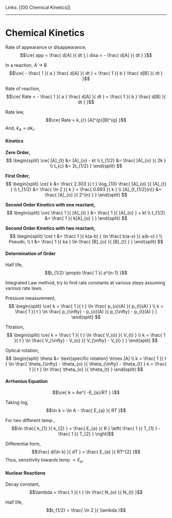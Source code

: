 Links: [[00 Chemical Kinetics]] 
___
# Chemical Kinetics
Rate of appearance or disappearance,
$$\ce{ app = \frac{ d[A] }{ dt },\ disa = - \frac{ d[A] }{ dt } }$$

In a reaction, A $\to$ B
$$\ce{ - \frac{ 1 }{ a } \frac{ d[A] }{ dt } = \frac{ 1 }{ b } \frac{ d[B] }{ dt } }$$

Rate of reaction,
$$\ce{ Rate = - \frac{ 1 }{ a } \frac{ d[A] }{ dt } = \frac{ 1 }{ b } \frac{ d[B] }{ dt } }$$

Rate law,
$$\ce{ Rate = k_{r} [A]^{p}[B]^{q} }$$
And, $k_{A} = ak_{r}$.

#### Kinetics 
**Zero Order,**
$$
\begin{split}
\ce{ 
[A]_{t} &= [A]_{o} - kt \\
t_{1/2} &= \frac{ [A]_{o} }{ 2k } \\
t_{c} &= 2t_{1/2} 
 }
\end{split}
$$

**First Order,**
$$
\begin{split}
\ce{ 
k &= \frac{ 2.303 }{ t } \log_{10} \frac{ [A]_{o} }{ [A]_{t} } \\
t_{1/2} &= \frac{ \ln 2 }{ k } = \frac{ 0.693 }{ k } \\
[A]_{t_{1/2}(n)} &= \frac{ [A]_{o} }{ 2^{n} } 
 } 
\end{split}
$$

**Second Order Kinetics with one reactant,**
$$
\begin{split}
\ce{ 
\frac{ 1 }{ [A]_{t} } &= \frac{ 1 }{ [A]_{o} } + kt \\
t_{1/2} &= \frac{ 1 }{ k[A]_{o} } 
 }
\end{split}
$$

**Second Order Kinetics with two reactant,**
$$
\begin{split}
\ce{ 
t &= \frac{ 1 }{ k(a-b) } \ln \frac{ b(a-x) }{ a(b-x) } \\
Pseudo, \\
t &= \frac{ 1 }{ ka } \ln \frac{ [B]_{o} }{ [B]_{t} }
 } 
\end{split}
$$

#### Determination of Order 
Half life,
$$t_{1/2} \propto \frac{ 1 }{ a^{n-1} }$$

Integrated Law method, try to find rate constants at various steps assuming various rate laws. 

Pressure measurement,
$$
\begin{split}
\ce{ 
k = \frac{ 1 }{ t } \ln \frac{ p_{o}(A) }{ p_{t}(A) } \\
k = \frac{ 1 }{ t } \ln \frac{ p_{\infty} - p_{o}(A) }{ p_{\infty} - p_{t}(A) } 
 }
\end{split}
$$

Titration,
$$
\begin{split}
\ce{ 
k = \frac{ 1 }{ t } \ln \frac{ V_{o} }{ V_{t} } \\
k = \frac{ 1 }{ t } \ln \frac{ V_{\infty} - V_{o} }{ V_{\infty} - V_{t} } 
 }
\end{split}
$$

Optical rotation,
$$
\begin{split}
\theta &= \text{specific rotation} \times [A] \\
k = \frac{ 1 }{ t } \ln \frac{ \theta_{\infty} - \theta_{o} }{ \theta_{\infty} - \theta_{t} } 
k = \frac{ 1 }{ t } \ln \frac{ \theta_{o} }{ \theta_{t} } 
\end{split}
$$

#### Arrhenius Equation
$$\ce{ k = Ae^{ -E_{a}/RT } }$$

Taking log,
$$\ln k = \ln A - \frac{ E_{a} }{ RT }$$

For two different temp.,
$$\ln \frac{ k_{1} }{ k_{2} } = \frac{ E_{a} }{ R } \left( \frac{ 1 }{ T_{1} } - \frac{ 1 }{ T_{2} } \right)$$

Differential form,
$$\frac{ d(\ln k) }{ dT } = \frac{ E_{a} }{ RT^{2} }$$
Thus, sensitivity towards temp $\propto E_{a}$.

#### Nuclear Reactions 
Decay constant,
$$\lambda = \frac{ 1 }{ t } \ln \frac{ N_{o} }{ N_{t} }$$

Half life,
$$t_{1/2} = \frac{ \ln 2 }{ \lambda }$$
